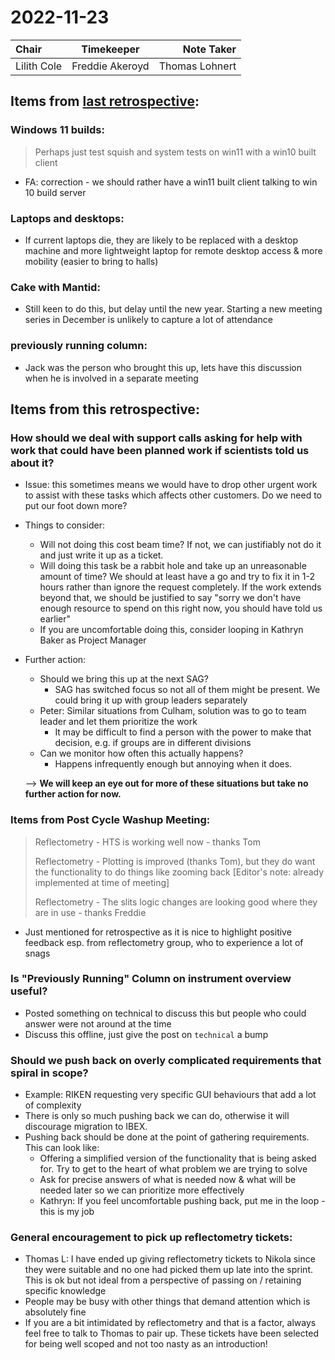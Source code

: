 # 2022-11-23

| Chair      | Timekeeper | Note Taker |
| :--------   | :---------: | ----------: |
| Lilith Cole | Freddie Akeroyd | Thomas Lohnert |

## Items from [last retrospective](https://github.com/ISISComputingGroup/ibex_developers_manual/wiki/Retrospective-notes-2022.10.26):

### Windows 11 builds:
> Perhaps just test squish and system tests on win11 with a win10 built client
- FA: correction - we should rather have a win11 built client talking to win 10 build server

### Laptops and desktops:
- If current laptops die, they are likely to be replaced with a desktop machine and more lightweight laptop for remote desktop access & more mobility (easier to bring to halls)

### Cake with Mantid:
- Still keen to do this, but delay until the new year. Starting a new meeting series in December is unlikely to capture a lot of attendance

### previously running column:
- Jack was the person who brought this up, lets have this discussion when he is involved in a separate meeting


## Items from this retrospective:

### How should we deal with support calls asking for help with work that could have been planned work if scientists told us about it?
- Issue: this sometimes means we would have to drop other urgent work to assist with these tasks which affects other customers. Do we need to put our foot down more?
- Things to consider:
    - Will not doing this cost beam time? If not, we can justifiably not do it and just write it up as a ticket.
    - Will doing this task be a rabbit hole and take up an unreasonable amount of time? We should at least have a go and try to fix it in 1-2 hours rather than ignore the request completely. If the work extends beyond that, we should be justified to say "sorry we don't have enough resource to spend on this right now, you should have told us earlier"
    - If you are uncomfortable doing this, consider looping in Kathryn Baker as Project Manager
- Further action:
    - Should we bring this up at the next SAG?
        - SAG has switched focus so not all of them might be present. We could bring it up with group leaders separately
    - Peter: Similar situations from Culham, solution was to go to team leader and let them prioritize the work
        - It may be difficult to find a person with the power to make that decision, e.g. if groups are in different divisions
    - Can we monitor how often this actually happens? 
         - Happens infrequently enough but annoying when it does. 

    --> **We will keep an eye out for more of these situations but take no further action for now.**

### Items from Post Cycle Washup Meeting:
> Reflectometry - HTS is working well now - thanks Tom	
>
> Reflectometry - Plotting is improved (thanks Tom), but they do want the functionality to do things like zooming back [Editor's note: already implemented at time of meeting]
>
> Reflectometry - The slits logic changes are looking good where they are in use - thanks Freddie

- Just mentioned for retrospective as it is nice to highlight positive feedback esp. from reflectometry group, who to experience a lot of snags

### Is "Previously Running" Column on instrument overview useful?
- Posted something on technical to discuss this but people who could answer were not around at the time
- Discuss this offline, just give the post on `technical` a bump

### Should we push back on overly complicated requirements that spiral in scope? 
- Example: RIKEN requesting very specific GUI behaviours that add a lot of complexity
- There is only so much pushing back we can do, otherwise it will discourage migration to IBEX.
- Pushing back should be done at the point of gathering requirements. This can look like:
    - Offering a simplified version of the functionality that is being asked for. Try to get to the heart of what problem we are trying to solve
    - Ask for precise answers of what is needed now & what will be needed later so we can prioritize more effectively
    - Kathryn: If you feel uncomfortable pushing back, put me in the loop - this is my job

### General encouragement to pick up reflectometry tickets:
- Thomas L: I have ended up giving reflectometry tickets to Nikola since they were suitable and no one had picked them up late into the sprint. This is ok but not ideal from a perspective of passing on / retaining specific knowledge
- People may be busy with other things that demand attention which is absolutely fine
- If you are a bit intimidated by reflectometry and that is a factor, always feel free to talk to Thomas to pair up. These tickets have been selected for being well scoped and not too nasty as an introduction!
